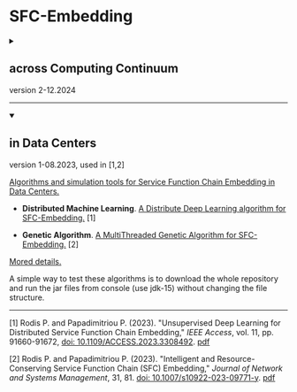 # SFC-Embedding 

<details>
<summary><H2>across Computing Continuum</H2> version 2-12.2024</summary>

[Algorithms and simulation tools for Service Function Chain deployment across the Computing Continuum.](Computing_Continuum)

work in progress

</details>

---

<details open>
<summary><H2>in Data Centers</H2> version 1-08.2023, used in [1,2]</summary>

[Algorithms and simulation tools for Service Function Chain Embedding in Data Centers.](DataCenters)

* **Distributed Machine Learning**. [A Distribute Deep Learning algorithm for SFC-Embedding.](DataCenters/Distributed-DeepLearning_v1) [1]

* **Genetic Algorithm**. [A MultiThreaded Genetic Algorithm for SFC-Embedding.](DataCenters/Genetic_Algorithm_v1) [2]

[Mored details.](https://rodispantelis.github.io/SFC-Embedding/DataCenters)

A simple way to test these algorithms is to download the whole repository and run the jar files from console (use jdk-15) without changing the file structure.

</details>

---
[1] Rodis P. and Papadimitriou P. (2023). "Unsupervised Deep Learning for Distributed Service Function Chain Embedding," 
*IEEE Access*, vol. 11, pp. 91660-91672, [doi: 10.1109/ACCESS.2023.3308492](https://doi.org/10.1109/ACCESS.2023.3308492). [pdf](https://ieeexplore.ieee.org/stamp/stamp.jsp?tp=&arnumber=10229131)

[2] Rodis P. and Papadimitriou P. (2023). "Intelligent and Resource-Conserving Service Function Chain (SFC) Embedding," 
*Journal of Network and Systems Management*, 31, 81. [doi: 10.1007/s10922-023-09771-y](https://doi.org/10.1007/s10922-023-09771-y). [pdf](https://link.springer.com/content/pdf/10.1007/s10922-023-09771-y.pdf?pdf=button)

